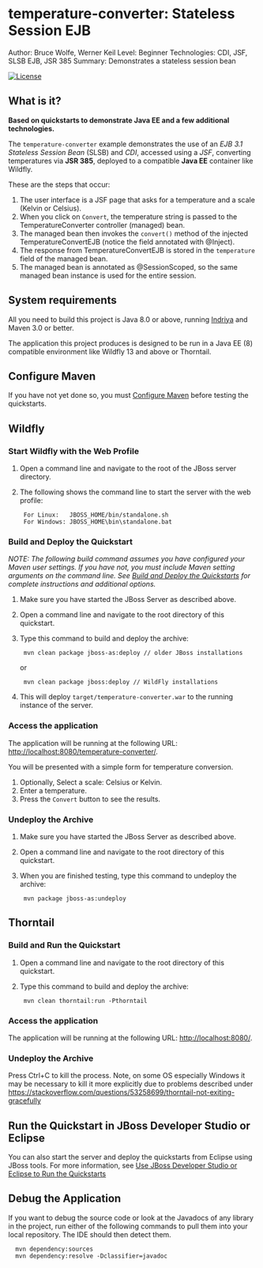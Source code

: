 temperature-converter: Stateless Session EJB
=================================================
Author: Bruce Wolfe, Werner Keil
Level: Beginner
Technologies: CDI, JSF, SLSB EJB, JSR 385
Summary: Demonstrates a stateless session bean 

[![License](http://img.shields.io/badge/license-Apache2-red.svg)](http://opensource.org/licenses/apache-2.0)

What is it?
-----------
**Based on quickstarts to demonstrate Java EE and a few additional technologies.**

The `temperature-converter` example demonstrates the use of an *EJB 3.1 Stateless Session Bean* (SLSB) and *CDI*, accessed using a *JSF*, converting temperatures via **JSR 385**, deployed to a compatible **Java EE** container like Wildfly.

These are the steps that occur:

1. The user interface is a JSF page that asks for a temperature and a scale (Kelvin or Celsius).
2. When you click on `Convert`, the temperature string is passed to the TemperatureConverter controller (managed) bean.
3. The managed bean then invokes the `convert()` method of the injected TemperatureConvertEJB (notice the field annotated with @Inject).
4. The response from TemperatureConvertEJB is stored in the `temperature` field of the managed bean.
5. The managed bean is annotated as @SessionScoped, so the same managed bean instance is used for the entire session.


System requirements
-------------------

All you need to build this project is Java 8.0 or above, running [Indriya](https://github.com/unitsofmeasurement/indriya) and Maven 3.0 or better.

The application this project produces is designed to be run in a Java EE (8) compatible environment like Wildfly 13 and above or Thorntail.

 
Configure Maven
---------------

If you have not yet done so, you must [Configure Maven](../README.md#mavenconfiguration) before testing the quickstarts.


## Wildfly

### Start Wildfly with the Web Profile

1. Open a command line and navigate to the root of the JBoss server directory.
2. The following shows the command line to start the server with the web profile:

        For Linux:   JBOSS_HOME/bin/standalone.sh
        For Windows: JBOSS_HOME\bin\standalone.bat


### Build and Deploy the Quickstart

_NOTE: The following build command assumes you have configured your Maven user settings. If you have not, you must include Maven setting arguments on the command line. See [Build and Deploy the Quickstarts](../README.md#buildanddeploy) for complete instructions and additional options._

1. Make sure you have started the JBoss Server as described above.
2. Open a command line and navigate to the root directory of this quickstart.
3. Type this command to build and deploy the archive:

        mvn clean package jboss-as:deploy // older JBoss installations
        
      or
      
        mvn clean package jboss:deploy // WildFly installations

4. This will deploy `target/temperature-converter.war` to the running instance of the server.
 

### Access the application 

The application will be running at the following URL: <http://localhost:8080/temperature-converter/>.

You will be presented with a simple form for temperature conversion.

1. Optionally, Select a scale: Celsius or Kelvin.
2. Enter a temperature.
3. Press the `Convert` button to see the results.


### Undeploy the Archive

1. Make sure you have started the JBoss Server as described above.
2. Open a command line and navigate to the root directory of this quickstart.
3. When you are finished testing, type this command to undeploy the archive:

        mvn package jboss-as:undeploy

## Thorntail

### Build and Run the Quickstart

1. Open a command line and navigate to the root directory of this quickstart.
2. Type this command to build and deploy the archive:

        mvn clean thorntail:run -Pthorntail

### Access the application 

The application will be running at the following URL: <http://localhost:8080/>.

### Undeploy the Archive

Press Ctrl+C to kill the process.
Note, on some OS especially Windows it may be necessary to kill it more explicitly due to problems described under https://stackoverflow.com/questions/53258699/thorntail-not-exiting-gracefully 


        
Run the Quickstart in JBoss Developer Studio or Eclipse
-------------------------------------
You can also start the server and deploy the quickstarts from Eclipse using JBoss tools. For more information, see [Use JBoss Developer Studio or Eclipse to Run the Quickstarts](../README.md/#useeclipse) 


## Debug the Application

If you want to debug the source code or look at the Javadocs of any library in the project, run either of the following commands to pull them into your local repository. The IDE should then detect them.

      mvn dependency:sources
      mvn dependency:resolve -Dclassifier=javadoc

